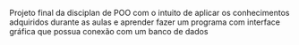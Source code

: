 Projeto final da disciplan de POO com o intuito de aplicar os conhecimentos adquiridos durante as aulas e aprender fazer um programa com interface gráfica que possua conexão com um banco de dados
